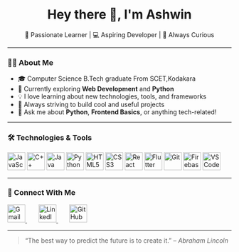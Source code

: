 <h1 align="center">Hey there 👋, I'm Ashwin</h1>
<p align="center">
  🚀 Passionate Learner | 💻 Aspiring Developer | 🎯 Always Curious
</p>

---

### 👨‍💻 About Me
- 🎓 Computer Science B.Tech graduate From SCET,Kodakara
- 🌱 Currently exploring **Web Development** and **Python**
- 💡 I love learning about new technologies, tools, and frameworks
- 🎯 Always striving to build cool and useful projects
- 💬 Ask me about **Python**, **Frontend Basics**, or anything tech-related!

---

### 🛠️ Technologies & Tools

<p align="left"> <img src="https://cdn.jsdelivr.net/gh/devicons/devicon/icons/javascript/javascript-original.svg" alt="JavaScript" width="40" height="40"/> <img src="https://cdn.jsdelivr.net/gh/devicons/devicon/icons/cplusplus/cplusplus-original.svg" alt="C++" width="40" height="40"/> <img src="https://cdn.jsdelivr.net/gh/devicons/devicon/icons/java/java-original.svg" alt="Java" width="40" height="40"/> <img src="https://cdn.jsdelivr.net/gh/devicons/devicon/icons/python/python-original.svg" alt="Python" width="40" height="40"/> <img src="https://cdn.jsdelivr.net/gh/devicons/devicon/icons/html5/html5-original.svg" alt="HTML5" width="40" height="40"/> <img src="https://cdn.jsdelivr.net/gh/devicons/devicon/icons/css3/css3-original.svg" alt="CSS3" width="40" height="40"/> <img src="https://cdn.jsdelivr.net/gh/devicons/devicon/icons/react/react-original.svg" alt="React" width="40" height="40"/> <img src="https://cdn.jsdelivr.net/gh/devicons/devicon/icons/flutter/flutter-original.svg" alt="Flutter" width="40" height="40"/> <img src="https://cdn.jsdelivr.net/gh/devicons/devicon/icons/git/git-original.svg" alt="Git" width="40" height="40"/> <img src="https://cdn.jsdelivr.net/gh/devicons/devicon/icons/firebase/firebase-plain.svg" alt="Firebase" width="40" height="40"/> <img src="https://cdn.jsdelivr.net/gh/devicons/devicon/icons/vscode/vscode-original.svg" alt="VSCode" width="40" height="40"/> </p>

---

### 🤝 Connect With Me

<p align="left">
  <a href="mailto:ashwinjoy012@gmail.com" target="_blank" style="margin-right: 10px;">
    <img src="https://img.icons8.com/color/48/000000/gmail-new.png" alt="Gmail" width="40" height="40"/>
  </a>
  &nbsp;&nbsp;&nbsp;
  <a href="https://www.linkedin.com/in/ashwin-joy-17a045227/" target="_blank" style="margin-right: 10px;">
    <img src="https://cdn.jsdelivr.net/gh/devicons/devicon/icons/linkedin/linkedin-original.svg" alt="LinkedIn" width="40" height="40"/>
  </a>
  &nbsp;&nbsp;&nbsp;
  <a href="https://github.com/ash00win" target="_blank">
    <img src="https://img.icons8.com/ios-filled/50/ffffff/github.png" alt="GitHub" width="40" height="40"/>
  </a>
</p>

---


> “The best way to predict the future is to create it.” – *Abraham Lincoln*


